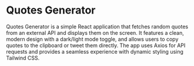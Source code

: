 # Quotes Generator
 
Quotes Generator is a simple React application that fetches random quotes from an external API and displays them on the screen. It features a clean, modern design with a dark/light mode toggle, and allows users to copy quotes to the clipboard or tweet them directly. The app uses Axios for API requests and provides a seamless experience with dynamic styling using Tailwind CSS.
